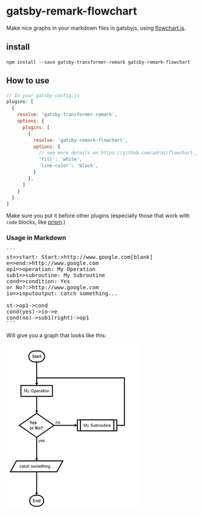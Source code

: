# gatsby-remark-flowchart

Make nice graphs in your markdown files in gatsbyjs, using [flowchart.js](http://flowchart.js.org/).

## install

`npm install --save gatsby-transformer-remark gatsby-remark-flowchart`


## How to use

```js
// In your gatsby-config.js
plugins: [
  {
    resolve: 'gatsby-transformer-remark',
    options: {
      plugins: [
        {
          resolve: `gatsby-remark-flowchart`,
          options: {
            // see more details on https://github.com/adrai/flowchart.js
            'fill': 'white',
            'line-color': 'black',
          }
        },
      ]
    }
  }
]
```

Make sure you put it before other plugins (especially those that work with `code` blocks, like [prism](https://www.gatsbyjs.org/packages/gatsby-remark-prismjs/).)

### Usage in Markdown

<pre>
```
st=>start: Start:>http://www.google.com[blank]
e=>end:>http://www.google.com
op1=>operation: My Operation
sub1=>subroutine: My Subroutine
cond=>condition: Yes
or No?:>http://www.google.com
io=>inputoutput: catch something...

st->op1->cond
cond(yes)->io->e
cond(no)->sub1(right)->op1
```
</pre>

Will give you a graph that looks like this:

![diagram](graph.png)
